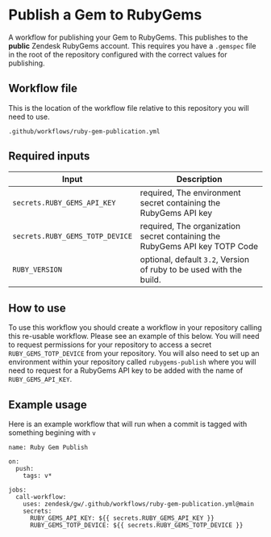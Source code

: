 # Publish a Gem to RubyGems

A workflow for publishing your Gem to RubyGems. This publishes to the **public** Zendesk RubyGems account. This requires you have a `.gemspec` file in the root of the repository configured with the correct values for publishing.

## Workflow file

This is the location of the workflow file relative to this repository you will need to use.

`.github/workflows/ruby-gem-publication.yml`

## Required inputs

| Input                             | Description                                                                 |
| --------------------------------- | --------------------------------------------------------------------------- |
| `secrets.RUBY_GEMS_API_KEY`       | required, The environment secret containing the RubyGems API key            |
| `secrets.RUBY_GEMS_TOTP_DEVICE`   | required, The organization secret containing the RubyGems API key TOTP Code |
| `RUBY_VERSION`                    | optional, default `3.2`, Version of ruby to be used with the build.         |

## How to use

To use this workflow you should create a workflow in your repository calling this re-usable workflow. Please see an example of this below. You will need to request permissions for your repository to access a secret `RUBY_GEMS_TOTP_DEVICE` from your repository. You will also need to set up an environment within your repository called `rubygems-publish` where you will need to request for a RubyGems API key to be added with the name of `RUBY_GEMS_API_KEY`.

## Example usage

Here is an example workflow that will run when a commit is tagged with something begining with `v`

```
name: Ruby Gem Publish

on:
  push:
    tags: v*

jobs:
  call-workflow:
    uses: zendesk/gw/.github/workflows/ruby-gem-publication.yml@main
    secrets:
      RUBY_GEMS_API_KEY: ${{ secrets.RUBY_GEMS_API_KEY }}
      RUBY_GEMS_TOTP_DEVICE: ${{ secrets.RUBY_GEMS_TOTP_DEVICE }}
```
